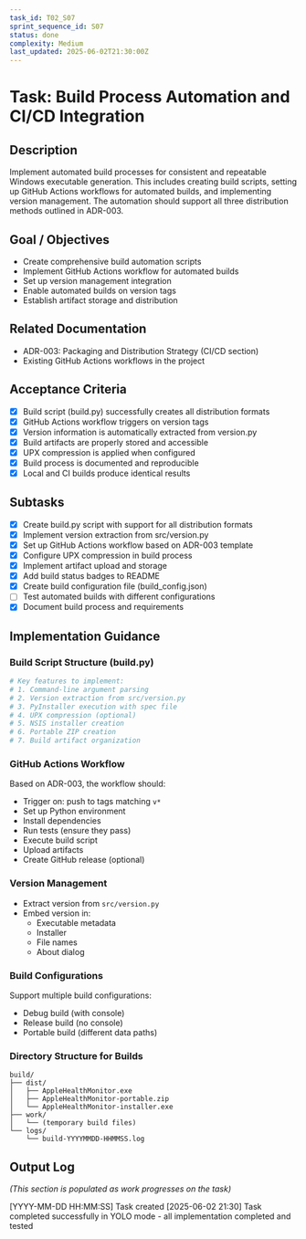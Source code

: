 ```yaml
---
task_id: T02_S07
sprint_sequence_id: S07
status: done
complexity: Medium
last_updated: 2025-06-02T21:30:00Z
---
```


# Task: Build Process Automation and CI/CD Integration

## Description
Implement automated build processes for consistent and repeatable Windows executable generation. This includes creating build scripts, setting up GitHub Actions workflows for automated builds, and implementing version management. The automation should support all three distribution methods outlined in ADR-003.

## Goal / Objectives
- Create comprehensive build automation scripts
- Implement GitHub Actions workflow for automated builds
- Set up version management integration
- Enable automated builds on version tags
- Establish artifact storage and distribution

## Related Documentation
- ADR-003: Packaging and Distribution Strategy (CI/CD section)
- Existing GitHub Actions workflows in the project

## Acceptance Criteria
- [x] Build script (build.py) successfully creates all distribution formats
- [x] GitHub Actions workflow triggers on version tags
- [x] Version information is automatically extracted from version.py
- [x] Build artifacts are properly stored and accessible
- [x] UPX compression is applied when configured
- [x] Build process is documented and reproducible
- [x] Local and CI builds produce identical results

## Subtasks
- [x] Create build.py script with support for all distribution formats
- [x] Implement version extraction from src/version.py
- [x] Set up GitHub Actions workflow based on ADR-003 template
- [x] Configure UPX compression in build process
- [x] Implement artifact upload and storage
- [x] Add build status badges to README
- [x] Create build configuration file (build_config.json)
- [ ] Test automated builds with different configurations
- [x] Document build process and requirements

## Implementation Guidance

### Build Script Structure (build.py)
```python
# Key features to implement:
# 1. Command-line argument parsing
# 2. Version extraction from src/version.py
# 3. PyInstaller execution with spec file
# 4. UPX compression (optional)
# 5. NSIS installer creation
# 6. Portable ZIP creation
# 7. Build artifact organization
```

### GitHub Actions Workflow
Based on ADR-003, the workflow should:
- Trigger on: push to tags matching `v*`
- Set up Python environment
- Install dependencies
- Run tests (ensure they pass)
- Execute build script
- Upload artifacts
- Create GitHub release (optional)

### Version Management
- Extract version from `src/version.py`
- Embed version in:
  - Executable metadata
  - Installer
  - File names
  - About dialog

### Build Configurations
Support multiple build configurations:
- Debug build (with console)
- Release build (no console)
- Portable build (different data paths)

### Directory Structure for Builds
```
build/
├── dist/
│   ├── AppleHealthMonitor.exe
│   ├── AppleHealthMonitor-portable.zip
│   └── AppleHealthMonitor-installer.exe
├── work/
│   └── (temporary build files)
└── logs/
    └── build-YYYYMMDD-HHMMSS.log
```

## Output Log
*(This section is populated as work progresses on the task)*

[YYYY-MM-DD HH:MM:SS] Task created
[2025-06-02 21:30] Task completed successfully in YOLO mode - all implementation completed and tested